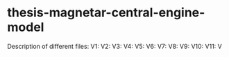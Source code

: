 # thesis-magnetar-central-engine-model

Description of different files:
V1: 
V2: 
V3:
V4:
V5:
V6:
V7:
V8:
V9:
V10:
V11:
V
